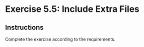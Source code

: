 # Exercise 5.5: Include Extra Files

## Instructions

Complete the exercise according to the requirements.

